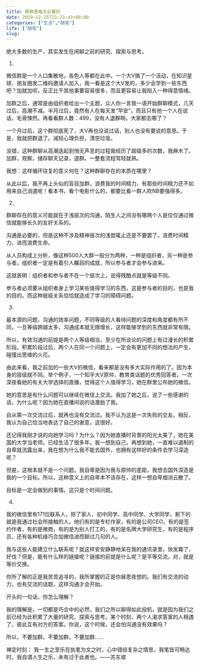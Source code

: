 ```yaml
---
title: 群聊是毫无必要的
date: 2019-12-25T23:23:43+08:00
categories: ["生活","随笔"]
life: ["随笔"]
slug: 
---
```


绝大多数的生产，其实发生在闲聊之前的研究、探索与思考。

1.
微信群是一个人口集散地，各色人等都在此中。一个大V搞了一个活动，在知识星球、朋友圈发二维码邀请人加入，我一看是这个大V发的，多少会学到一些东西吧？加就加呗，反正比干其他事要容易很多，而且更容易让我陷入一种得意情绪。

加群之后，通常是由组织者给出一个主题，众人你一言我一语开始群聊模式，几天过后，高潮不减。半月过后，竟然有人在每天发“早安”，而且只有他一个人在说话，毛骨悚然。再看看群人数：499，没有人退群啊。大家都去哪了？

一个月过后，这个群彻底死了，大V再也没说过话，别人也没有要说的意思。于是，我就把群退了。减轻心理负担，清空垃圾。

没错，这种群聊从高潮迭起到悄无声息的过程我经历了超级多的次数，我麻木了。加群，观察，储存聊天记录，退群。一整套流程驾轻就熟。

我想：这样循环往复的意义何在？这种群聊存在的本质在哪里？

从此以后，我不再上头似的盲目加群，浪费我的时间精力，有那些时间精力还不如用来自己消遣呢！看本书，看个电影什么的，都要比看一群人吹NB要强得多。

2.
群聊存在的意义可能就在于浅层次的沟通，陌生人之间没有哪两个人是仅仅通过微信就能够长久的友好关系的。

沟通是必要的，但是这种不涉及精神层次的浅尝辄止还是不要罢了。浪费时间精力，进而浪费生命。

从人员构成上分析，像这种500人大群一般分为两种，一种是组织者，另一种是参与者。组织者一定是有着引人瞩目的成就，所以参与者才会参与进来。

这就表明：组织者和参与者不在一个层次上，说得残酷点就是等级不同。

参与者必须要从组织者身上学习某些值得学习的东西，这是参与者的目的，也是我的目的。而这种层级关系恰恰就造成了学习的障碍问题。

3.
最本源的问题，沟通的效率问题，不同等级的人看待问题的深度和角度都有所不同，一旦等级跨越太多，沟通成本就无限增长，这样能够学到的东西就非常有限。

所以，有效沟通的前提是两个人等级相当，至少在所谈论的问题上有过漫长的积累阶段。积累阶段过后，两个人在同一个问题上，一定会有更加不同的想法的产生，碰撞出思维的火花。

由此来看，我之前加的一些大V的微信，看来都是没有多大实际作用的了。因为本身的层级就不同。举个例子，一个知乎大V原帅，教育类话题的优秀回答者。一次深夜看她的有关大学选择的直播，觉得这个人值得学习，她在群里公布她的微信。

她的意思是有什么问题可以继续在微信上交流。我加了她之后，说了一些感谢的话，为什么呢？因为她在直播间说的话激励了我。

自从第一次交流过后，就再也没有交流过。我不认为这是一次失败的交友。相反，我认为自己恰当地表达了自己的谢意，这很好。

还记得我刚才说的向她学习吗？为什么？因为她直播时背景的阳光太美了，她在美国的大学当老师。已经生活了很多年。我一想到自己，再想到她，一直难以遏制的自卑就流露出来，我在想为什么我不能去国外，也拥有这样好的条件去学习深造呢？

但是，这根本就不是一个问题。我自卑是因为我与原帅的差距，我想去国外深造是我的一个目标。所以，这种意义上的自卑本不该存在，这样一想自卑烟消云散了。

目标是一定会做到的事情。这只是个时间问题。

4.
我的微信里有171位联系人，除了家人、初中同学、高中同学、大学同学，剩下的就是我通过社会所接触的人。他们有的是专栏作家，有的是公司CEO，有的是签约作者，有的是微商，有的是为别人打工的，有的是名牌大学研究生，有的是程序员，还有各种机缘巧合加微信进而聊过几句的人。

我与这些人能建立什么联系呢？就这样安安静静地呆在我的通讯录里，快发霉了，好伐？但是，能有什么样的链接呢？链接的前提是什么呢？是平等交流，对，就是等价交换。

你所了解的正是我苦苦追寻的，我所掌握的正是你昼思夜想的。我们有交流的动力，也有交流的话题，这样沟通才会开始。

开头的一句话，你怎么理解？

我的理解是，一切都是巧合中的必然，我们之所以聊得如此投机，就是因为我们之前已经为此积累了大量的研究、探索与思考。某个时刻，两个人渴求答案的人相遇了，彼此互有对方的答案。你说，这个时候，还会怕沟通没有效果吗？

所以，不要加群，不要加群，不要加群……

禅定时刻：
我一生之至乐在执笔为文之时，心中错综复杂之情思，我笔皆可畅达时。我自谓人生之乐，未有过于此者也。——苏东坡
